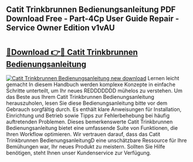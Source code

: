 ## Catit Trinkbrunnen Bedienungsanleitung PDF Download Free - Part-4Cp User Guide Repair - Service Owner Edition v1vAU

# <h2><a href="http://df1ik6.blite.top/?on=Catit+Trinkbrunnen+Bedienungsanleitung">🔗Download 👉🔴 Catit Trinkbrunnen Bedienungsanleitung</a></h2>

[![Catit Trinkbrunnen Bedienungsanleitung new download](https://i.imgur.com/lujVjoI.png)](http://df1ik6.blite.top/?on=Catit+Trinkbrunnen+Bedienungsanleitung)
Lernen leicht gemacht In diesem Handbuch werden komplexe Konzepte in einfache Schritte unterteilt, um Ihr neues REDDDDDDD mühelos zu verstehen. Um das Beste aus Ihrem Catit Trinkbrunnen Bedienungsanleitung herauszuholen, lesen Sie diese Bedienungsanleitung bitte vor dem Gebrauch sorgfältig durch. Es enthält klare Anweisungen für Installation, Einrichtung und Betrieb sowie Tipps zur Fehlerbehebung bei häufig auftretenden Problemen. Dieses bemerkenswerte Catit Trinkbrunnen Bedienungsanleitung bietet eine umfassende Suite von Funktionen, die Ihren Workflow optimieren. Wir vertrauen darauf, dass das Catit Trinkbrunnen BedienungsanleitungD eine unschätzbare Ressource für Ihre Bemühungen war, Ihr neues Produkt zu meistern. Sollten Sie Hilfe benötigen, steht Ihnen unser Kundenservice zur Verfügung.
